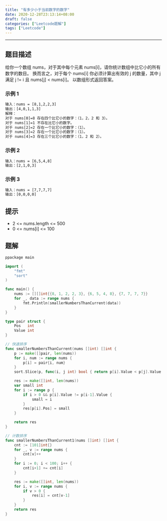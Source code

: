 ```yaml
---
title: "有多少小于当前数字的数字"
date: 2020-12-28T23:13:14+08:00
draft: false
categories: ["Leetcode题解"]
tags: ["Leetcode"]
---
```


---

## 题目描述

给你一个数组 nums，对于其中每个元素 nums[i]，请你统计数组中比它小的所有数字的数目。
换而言之，对于每个 nums[i] 你必须计算出有效的 j 的数量，其中 j 满足 j != i 且 nums[j] < nums[i]。
以数组形式返回答案。

### 示例 1

``` html
输入：nums = [8,1,2,2,3]
输出：[4,0,1,1,3]
解释： 
对于 nums[0]=8 存在四个比它小的数字：（1，2，2 和 3）。 
对于 nums[1]=1 不存在比它小的数字。
对于 nums[2]=2 存在一个比它小的数字：（1）。 
对于 nums[3]=2 存在一个比它小的数字：（1）。 
对于 nums[4]=3 存在三个比它小的数字：（1，2 和 2）。
```

### 示例 2

``` html
输入：nums = [6,5,4,8]
输出：[2,1,0,3]
```

### 示例 3

``` html
输入：nums = [7,7,7,7]
输出：[0,0,0,0]
```

## 提示

- 2 <= nums.length <= 500
- 0 <= nums[i] <= 100

## 题解

``` go
ppackage main

import (
	"fmt"
	"sort"
)

func main() {
	nums := [][]int{{8, 1, 2, 2, 3}, {6, 5, 4, 8}, {7, 7, 7, 7}}
	for _, data := range nums {
		fmt.Println(smallerNumbersThanCurrent(data))
	}
}

type pair struct {
	Pos   int
	Value int
}

// 快速排序
func smallerNumbersThanCurrent(nums []int) []int {
	p := make([]pair, len(nums))
	for i, num := range nums {
		p[i] = pair{i, num}
	}
	sort.Slice(p, func(i, j int) bool { return p[i].Value < p[j].Value })

	res := make([]int, len(nums))
	var small int
	for i := range p {
		if i > 0 && p[i].Value != p[i-1].Value {
			small = i
		}
		res[p[i].Pos] = small
	}

	return res
}

// 计数排序
func smallerNumbersThanCurrent1(nums []int) []int {
	cnt := [101]int{}
    for _, v := range nums {
        cnt[v]++
    }
    for i := 0; i < 100; i++ {
		cnt[i+1] += cnt[i]
	}

    res := make([]int, len(nums))
    for i, v := range nums {
        if v > 0 {
            res[i] = cnt[v-1]
        }
    }
    return res
}
```
